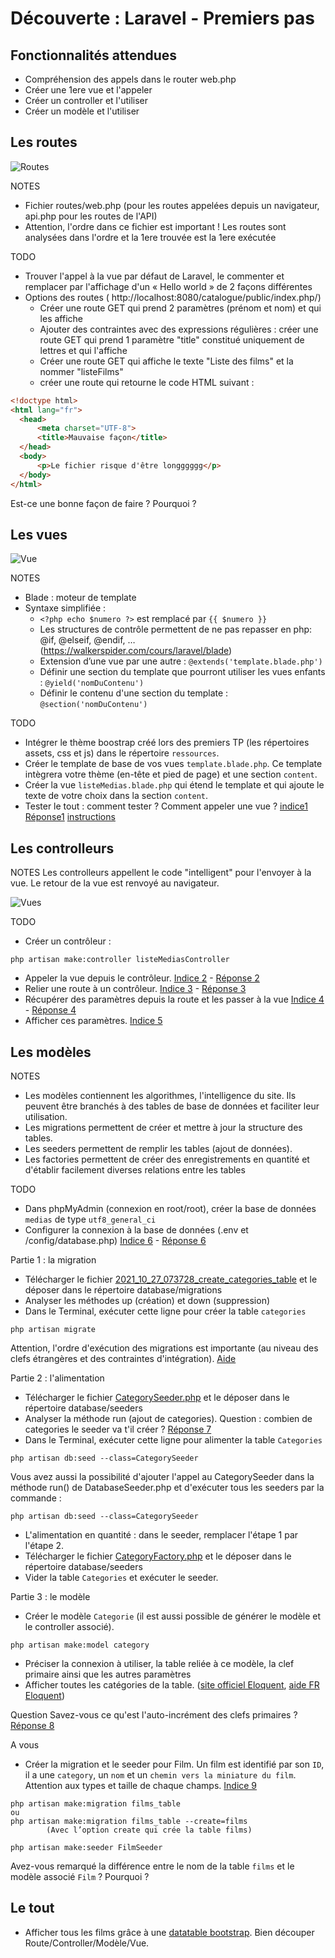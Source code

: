 # Découverte : Laravel - Premiers pas

## Fonctionnalités attendues
- Compréhension des appels dans le router web.php
- Créer une 1ere vue et l'appeler
- Créer un controller et l'utiliser
- Créer un modèle et l'utiliser


## Les routes

![Routes](/ressources/tutoLaravel/MVC-routes.JPG)

NOTES
- Fichier routes/web.php (pour les routes appelées depuis un navigateur, api.php pour les routes de l'API)
- Attention, l'ordre dans ce fichier est important ! Les routes sont analysées dans l'ordre et la 1ere trouvée est la 1ere exécutée

TODO
- Trouver l'appel à la vue par défaut de Laravel, le commenter et remplacer par l'affichage d'un « Hello world » de 2 façons différentes
- Options des routes (
	http://localhost:8080/catalogue/public/index.php/)
  - Créer une route GET qui prend 2 paramètres (prénom et nom) et qui les affiche
  - Ajouter des contraintes avec des expressions régulières : créer une route GET qui prend 1 paramètre "title" constitué uniquement de lettres et qui l'affiche
  - Créer une route GET qui affiche le texte "Liste des films" et la nommer "listeFilms"
  - créer une route qui retourne le code HTML suivant :

``` HTML
<!doctype html>
<html lang="fr">
  <head>
      <meta charset="UTF-8">
      <title>Mauvaise façon</title>
  </head>
  <body>
      <p>Le fichier risque d'être longggggg</p>
  </body>
</html>
```

Est-ce une bonne façon de faire ? Pourquoi ?


## Les vues

![Vue](/ressources/tutoLaravel/MVC-vues.JPG)

NOTES

- Blade : moteur de template
- Syntaxe simplifiée :
  - `<?php echo $numero ?>` est remplacé par `{{ $numero }}`
  - Les structures de contrôle permettent de ne pas repasser en php: @if, @elseif, @endif, … (<a href="https://walkerspider.com/cours/laravel/blade" target="_blank">https://walkerspider.com/cours/laravel/blade</a>)
  - Extension d’une vue par une autre : `@extends('template.blade.php')`
  - Définir une section du template que pourront utiliser les vues enfants : `@yield('nomDuContenu')`
  - Définir le contenu d'une section du template : `@section('nomDuContenu')`

TODO

- Intégrer le thème boostrap créé lors des premiers TP (les répertoires assets, css et js) dans le répertoire `ressources`.
- Créer le template de base de vos vues `template.blade.php`. Ce template intègrera votre thème (en-tête et pied de page) et une section `content`.
- Créer la vue `listeMedias.blade.php` qui étend le template et qui ajoute le texte de votre choix dans la section `content`.
- Tester le tout : comment tester ? Comment appeler une vue ? [indice1](../ressources/tutoLaravel/indices.md) [Réponse1](../ressources/tutoLaravel/reponses.md)
[instructions](../infos/eval.md)

## Les controlleurs

NOTES
Les controlleurs appellent le code "intelligent" pour l'envoyer à la vue. Le retour de la vue est renvoyé au navigateur.

![Vues](/ressources/tutoLaravel/MVC-controllers-vues.JPG)

TODO
- Créer un contrôleur :
```
php artisan make:controller listeMediasController
```
- Appeler la vue depuis le contrôleur. [Indice 2](../ressources/tutoLaravel/indices.md) - [Réponse 2](../ressources/tutoLaravel/reponses.md)
- Relier une route à un contrôleur. [Indice 3](../ressources/tutoLaravel/indices.md) - [Réponse 3](../ressources/tutoLaravel/reponses.md)
- Récupérer des paramètres depuis la route et les passer à la vue [Indice 4](../ressources/tutoLaravel/indices.md) - [Réponse 4](../ressources/tutoLaravel/reponses.md)
- Afficher ces paramètres. [Indice 5](../ressources/tutoLaravel/indices.md) 

## Les modèles

NOTES
- Les modèles contiennent les algorithmes, l'intelligence du site. Ils peuvent être branchés à des tables de base de données et faciliter leur utilisation.
- Les migrations permettent de créer et mettre à jour la structure des tables.
- Les seeders permettent de remplir les tables (ajout de données).
- Les factories permettent de créer des enregistrements en quantité et d'établir facilement diverses relations entre les tables

TODO
- Dans phpMyAdmin (connexion en root/root), créer la base de données `medias` de type `utf8_general_ci`
- Configurer la connexion à la base de données (.env et /config/database.php)  [Indice 6](../ressources/tutoLaravel/indices.md) - [Réponse 6](../ressources/tutoLaravel/reponses.md)

Partie 1 : la migration
- Télécharger le fichier [2021_10_27_073728_create_categories_table](../ressources/tutoLaravel/bd/migrations/2021_10_27_073728_create_categories_table.php) et le déposer dans le répertoire database/migrations
- Analyser les méthodes up (création) et down (suppression)
- Dans le Terminal, exécuter cette ligne pour créer la table `categories`
```
php artisan migrate
```
Attention, l'ordre d'exécution des migrations est importante (au niveau des clefs étrangères et des contraintes d'intégration). <a href="https://meet.google.com/qgz-rbsb-nce" target="_blank">Aide</a>

Partie 2 : l'alimentation
- Télécharger le fichier [CategorySeeder.php](../ressources/tutoLaravel/bd/seeders/CategorySeeder.php) et le déposer dans le répertoire database/seeders
- Analyser la méthode run (ajout de categories). Question : combien de categories le seeder va t'il créer ? [Réponse 7](../ressources/tutoLaravel/reponses.md)
- Dans le Terminal, exécuter cette ligne pour alimenter la table `Categories`
```
php artisan db:seed --class=CategorySeeder
```
Vous avez aussi la possibilité d'ajouter l'appel au CategorySeeder dans la méthode run() de DatabaseSeeder.php et d'exécuter tous les seeders par la commande :
```
php artisan db:seed --class=CategorySeeder
```
- L'alimentation en quantité : dans le seeder, remplacer l'étape 1 par l'étape 2.
- Télécharger le fichier [CategoryFactory.php](../ressources/tutoLaravel/bd/factories/CategoryFactory.php) et le déposer dans le répertoire database/seeders
- Vider la table `Categories` et exécuter le seeder.

Partie 3 : le modèle
- Créer le modèle `Categorie` (il est aussi possible de générer le modèle et le controller associé).
```
php artisan make:model category
```
- Préciser la connexion à utiliser, la table reliée à ce modèle, la clef primaire ainsi que les autres paramètres
- Afficher toutes les catégories de la table. (<a href="https://laravel.com/docs/8.x/eloquent" target="_blank">site officiel Eloquent</a>, <a href="https://www.oulub.com/fr-FR/Laravel/eloquent" target="_blank">aide FR Eloquent</a>)

Question
Savez-vous ce qu'est l'auto-incrément des clefs primaires ? [Réponse 8](../ressources/tutoLaravel/reponses.md)

A vous
- Créer la migration et le seeder pour Film.
Un film est identifié par son `ID`, il a une `category`, un `nom` et un `chemin vers la miniature du film`. Attention aux types et taille de chaque champs. [Indice 9](../ressources/tutoLaravel/indices.md)
```shell
php artisan make:migration films_table
ou
php artisan make:migration films_table --create=films
		(Avec l’option create qui crée la table films)

php artisan make:seeder FilmSeeder
```
Avez-vous remarqué la différence entre le nom de la table `films` et le modèle associé `Film` ? Pourquoi ?

## Le tout
- Afficher tous les films grâce à une <a href="https://datatables.net/examples/styling/bootstrap5.html" target="_blank">datatable bootstrap</a>. Bien découper Route/Controller/Modèle/Vue.